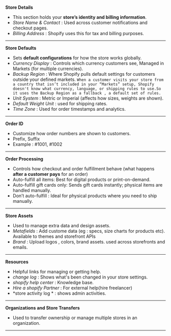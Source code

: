 
**Store Details**

- This section holds your **store’s identity and billing information**.
- *Store Name & Contact* : Used across customer notifications and checkout pages.
- *Billing Address* : Shopify uses this for tax and billing purposes.
---

**Store Defaults**

- Sets **default configurations** for how the store works globally.
- *Currency Display* : Controls which currency customers see, Managed in Markets (for multiple currencies).
- *Backup Region* : Where Shopify pulls default settings for customers outside your defined markets. `When a customer visits your store from a country that isn’t included in your “Markets” setup, Shopify doesn't know what currency, language, or shipping rules to use.So it uses the Backup Region as a fallback , a default set of rules.`
- *Unit System* : Metric or Imperial (affects how sizes, weights are shown).
- *Default Weight Unit* : used for shipping rates.
- *Time Zone* : Used for order timestamps and analytics.
---

**Order ID**

- Customize how order numbers are shown to customers.
- Prefix, Suffix
- Example : #1001, #1002
---

**Order Processing**

- Controls how checkout and order fulfillment behave (what happens **after a customer pays** for an order)
- Auto-fulfill all items: Best for digital products or print-on-demand.
- Auto-fulfill gift cards only: Sends gift cards instantly; physical items are handled manually.
- Don’t auto-fulfill : Ideal for physical products where you need to ship manually.
---

**Store Assets** 

- Used to manage extra data and design assets.
- *Metafields* : Add custome data (eg : specs, size charts for products etc). Available to themes and storefront APIs
- *Brand* : Upload logos , colors, brand assets. used across storefronts and emails.
---

**Resources** 

- Helpful links for managing or getting help.
- *change log* : Shows what's been changed in your store settings.
- *shopify help center* : Knowledge base.
- *Hire a shopify Partner* : For external help(hire freelancer)
- *store activity log * : shows admin activities.
---

**Organizations and Store Transfers**

- Used to transfer ownership or manage multiple stores in an organization.
---